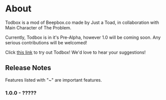 # About

Todbox is a mod of Beepbox.co made by Just a Toad, in collaboration with Main Character of The Problem.

Currently, Todbox is in it's Pre-Alpha, however 1.0 will be coming soon. Any serious contributions will be welcomed!

Click [this link](https://todbox.github.io/) to try out Todbox! We'd love to hear your suggestions! 

## Release Notes

Features listed with "~" are important features.

### 1.0.0 - ?????
